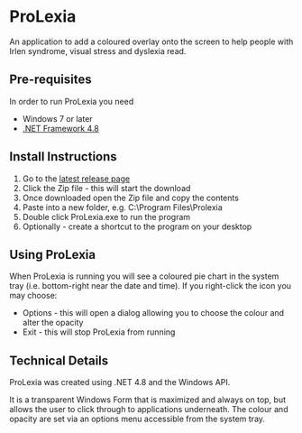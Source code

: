 # ProLexia
An application to add a coloured overlay onto the screen to help people with Irlen syndrome, visual stress and dyslexia read.

## Pre-requisites
In order to run ProLexia you need
- Windows 7 or later
- [.NET Framework 4.8](https://dotnet.microsoft.com/download/dotnet-framework/net48)

## Install Instructions
1) Go to the [latest release page](https://github.com/CultureBMo/ProLexia/releases/tag/v1.1)
2) Click the Zip file - this will start the download
3) Once downloaded open the Zip file and copy the contents
4) Paste into a new folder, e.g. C:\Program Files\Prolexia
5) Double click ProLexia.exe to run the program
6) Optionally - create a shortcut to the program on your desktop

## Using ProLexia
When ProLexia is running you will see a coloured pie chart in the system tray (i.e. bottom-right near the date and time).
If you right-click the icon you may choose:
- Options - this will open a dialog allowing you to choose the colour and alter the opacity
- Exit - this will stop ProLexia from running

## Technical Details
ProLexia was created using .NET 4.8 and the Windows API. 

It is a transparent Windows Form that is maximized and always on top, but allows the user to click through to applications underneath. The colour and opacity are set via an options menu accessible from the system tray.
